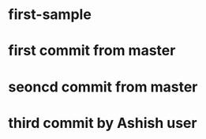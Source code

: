 # first-sample

# first commit from master

# seoncd commit from master

# third commit by Ashish user